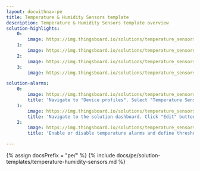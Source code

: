 ```yaml
---
layout: docwithnav-pe
title: Temperature & Humidity Sensors template
description: Temperature & Humidity Sensors template overview
solution-highlights:
    0:
        image: https://img.thingsboard.io/solutions/temperature_sensors/temperature-sensors-1.png
    1:
        image: https://img.thingsboard.io/solutions/temperature_sensors/temperature-sensors-2.png
    2:
        image: https://img.thingsboard.io/solutions/temperature_sensors/temperature-sensors-3.png
    3:
        image: https://img.thingsboard.io/solutions/temperature_sensors/temperature-sensors-4.png

solution-alarms:
    0:
        image: https://img.thingsboard.io/solutions/temperature_sensors/temperature-and-humidity-alarm-rules-src.png
        title: 'Navigate to "Device profiles". Select "Temperature Sensor" profile. Open "Alarm rules" tab.'
    1:
        image: https://img.thingsboard.io/solutions/temperature_sensors/temperature-and-humidity-edit-device-btn-src.png
        title: 'Navigate to the solution dashboard. Click "Edit" button in the corresponding sensor row.'
    2:
        image: https://img.thingsboard.io/solutions/temperature_sensors/temperature-and-humidity-edit-device-src.png
        title: 'Enable or disable temperature alarms and define thresholds.'

---
```


{% assign docsPrefix = "pe/" %}
{% include docs/pe/solution-templates/temperature-humidity-sensors.md %}